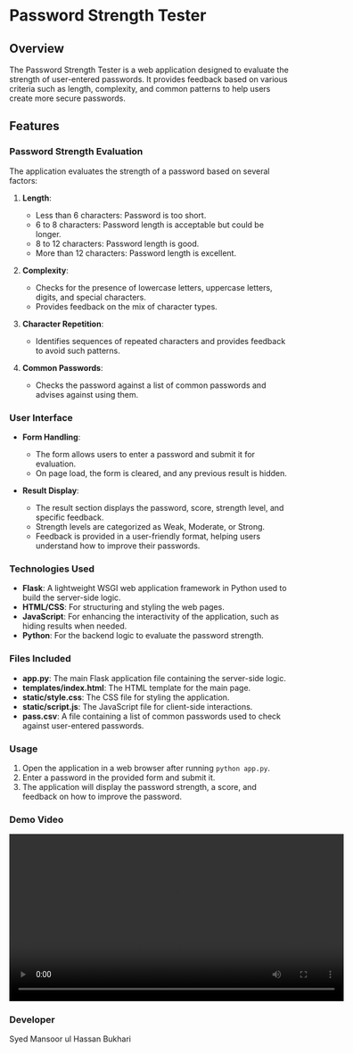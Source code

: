 # Password Strength Tester

## Overview

The Password Strength Tester is a web application designed to evaluate the strength of user-entered passwords. It provides feedback based on various criteria such as length, complexity, and common patterns to help users create more secure passwords.

## Features

### Password Strength Evaluation

The application evaluates the strength of a password based on several factors:

1. **Length**:
   - Less than 6 characters: Password is too short.
   - 6 to 8 characters: Password length is acceptable but could be longer.
   - 8 to 12 characters: Password length is good.
   - More than 12 characters: Password length is excellent.

2. **Complexity**:
   - Checks for the presence of lowercase letters, uppercase letters, digits, and special characters.
   - Provides feedback on the mix of character types.

3. **Character Repetition**:
   - Identifies sequences of repeated characters and provides feedback to avoid such patterns.

4. **Common Passwords**:
   - Checks the password against a list of common passwords and advises against using them.

### User Interface

- **Form Handling**:
  - The form allows users to enter a password and submit it for evaluation.
  - On page load, the form is cleared, and any previous result is hidden.

- **Result Display**:
  - The result section displays the password, score, strength level, and specific feedback.
  - Strength levels are categorized as Weak, Moderate, or Strong.
  - Feedback is provided in a user-friendly format, helping users understand how to improve their passwords.

### Technologies Used

- **Flask**: A lightweight WSGI web application framework in Python used to build the server-side logic.
- **HTML/CSS**: For structuring and styling the web pages.
- **JavaScript**: For enhancing the interactivity of the application, such as hiding results when needed.
- **Python**: For the backend logic to evaluate the password strength.

### Files Included

- **app.py**: The main Flask application file containing the server-side logic.
- **templates/index.html**: The HTML template for the main page.
- **static/style.css**: The CSS file for styling the application.
- **static/script.js**: The JavaScript file for client-side interactions.
- **pass.csv**: A file containing a list of common passwords used to check against user-entered passwords.

### Usage

1. Open the application in a web browser after running `python app.py`.
2. Enter a password in the provided form and submit it.
3. The application will display the password strength, a score, and feedback on how to improve the password.

### Demo Video

<video width="600" controls>
  <source src="https://example.com/demo.mp4" type="video/mp4">
  Your browser does not support the video tag.
</video>

### Developer

Syed Mansoor ul Hassan Bukhari
